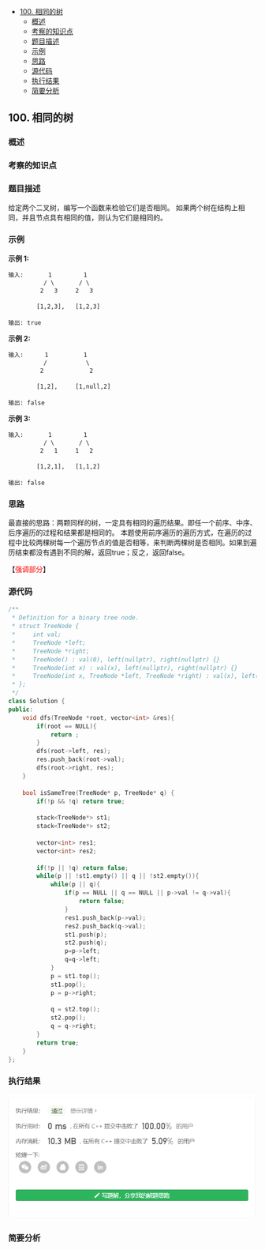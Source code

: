 <!-- TOC -->

- [100. 相同的树](#100-相同的树)
  - [概述](#概述)
  - [考察的知识点](#考察的知识点)
  - [题目描述](#题目描述)
  - [示例](#示例)
  - [思路](#思路)
  - [源代码](#源代码)
  - [执行结果](#执行结果)
  - [简要分析](#简要分析)

<!-- /TOC -->
## 100. 相同的树

### 概述

### 考察的知识点


### 题目描述

给定两个二叉树，编写一个函数来检验它们是否相同。
如果两个树在结构上相同，并且节点具有相同的值，则认为它们是相同的。

### 示例

**示例 1:**
```
输入:       1         1
          / \       / \
         2   3     2   3

        [1,2,3],   [1,2,3]

输出: true
```
**示例 2:**
```
输入:      1          1
          /           \
         2             2

        [1,2],     [1,null,2]

输出: false
```

**示例 3:**
```
输入:       1         1
          / \       / \
         2   1     1   2

        [1,2,1],   [1,1,2]

输出: false
```
<!-- -->
### 思路
最直接的思路：两颗同样的树，一定具有相同的遍历结果。即任一个前序、中序、后序遍历的过程和结果都是相同的。
本题使用前序遍历的遍历方式，在遍历的过程中比较两棵树每一个遍历节点的值是否相等，来判断两棵树是否相同。如果到遍历结束都没有遇到不同的解，返回true；反之，返回false。

【<font color = red>强调部分</font>】
### 源代码
```C++
/**
 * Definition for a binary tree node.
 * struct TreeNode {
 *     int val;
 *     TreeNode *left;
 *     TreeNode *right;
 *     TreeNode() : val(0), left(nullptr), right(nullptr) {}
 *     TreeNode(int x) : val(x), left(nullptr), right(nullptr) {}
 *     TreeNode(int x, TreeNode *left, TreeNode *right) : val(x), left(left), right(right) {}
 * };
 */
class Solution {
public:
    void dfs(TreeNode *root, vector<int> &res){
        if(root == NULL){
            return ;
        }
        dfs(root->left, res);
        res.push_back(root->val);
        dfs(root->right, res);
    }

    bool isSameTree(TreeNode* p, TreeNode* q) {
        if(!p && !q) return true;
        
        stack<TreeNode*> st1;
        stack<TreeNode*> st2;

        vector<int> res1;
        vector<int> res2;
        
        if(!p || !q) return false;
        while(p || !st1.empty() || q || !st2.empty()){
            while(p || q){
                if(p == NULL || q == NULL || p->val != q->val){
                    return false;
                }
                res1.push_back(p->val);
                res2.push_back(q->val);
                st1.push(p);
                st2.push(q);
                p=p->left;
                q=q->left;
            }
            p = st1.top();
            st1.pop();
            p = p->right;

            q = st2.top();
            st2.pop();
            q = q->right;
        }
        return true;
    }
};
```
### 执行结果
![](./images/100%20result_isSameTree.png)
###  简要分析
